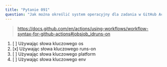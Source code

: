 ```yaml
---
title: "Pytanie 091"
question: "Jak można określić system operacyjny dla zadania w GitHub Actions?"
---
```


> https://docs.github.com/en/actions/using-workflows/workflow-syntax-for-github-actions#jobsjob_idruns-on
1. [ ] Używając słowa kluczowego os
1. [x] Używając słowa kluczowego runs-on
1. [ ] Używając słowa kluczowego platform
1. [ ] Używając słowa kluczowego env
